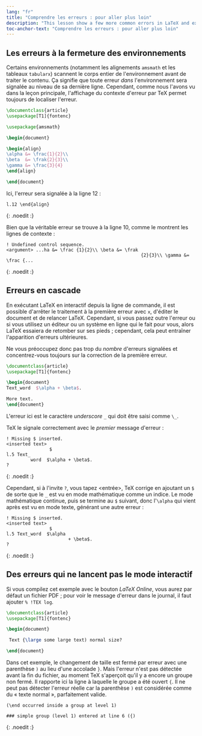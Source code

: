 ```yaml
---
lang: "fr"
title: "Comprendre les erreurs : pour aller plus loin"
description: "This lesson show a few more common errors in LaTeX and explains about chained errors and silent errors."
toc-anchor-text: "Comprendre les erreurs : pour aller plus loin"
---
```


## Les erreurs à la fermeture des environnements

Certains environnements (notamment les alignements `amsmath` et les tableaux
`tabularx`) scannent le corps entier de l'environnement avant de traiter le
contenu. Ça signifie que toute erreur _dans_ l'environnement sera signalée au
niveau de sa dernière ligne. Cependant, comme nous l'avons vu dans la leçon
principale, l'affichage du contexte d'erreur par TeX permet toujours de
localiser l'erreur.

```latex
\documentclass{article}
\usepackage[T1]{fontenc}

\usepackage{amsmath}

\begin{document}

\begin{align}
\alpha &= \frac{1}{2}\\
\beta  &= \frak{2}{3}\\
\gamma &= \frac{3}{4} 
\end{align}

\end{document}
```

Ici, l'erreur sera signalée à la ligne 12 :

```
l.12 \end{align}
```
{: .noedit :}

Bien que la véritable erreur se trouve à la ligne 10, comme le montrent les
lignes de contexte :

```
! Undefined control sequence.
<argument> ...ha &= \frac {1}{2}\\ \beta &= \frak 
                                                  {2}{3}\\ \gamma &= \frac {...
```
{: .noedit :}


## Erreurs en cascade

En exécutant LaTeX en interactif depuis la ligne de commande, il est possible
d'arrêter le traitement à la première erreur avec `x`, d'éditer le document et
de relancer LaTeX. Cependant, si vous passez outre l'erreur ou si vous utilisez
un éditeur ou un système en ligne qui le fait pour vous, alors LaTeX essaiera
de retomber sur ses pieds ; cependant, cela peut entraîner l'apparition
d'erreurs ultérieures.

Ne vous préoccupez donc pas trop du _nombre_ d'erreurs signalées et
concentrez-vous toujours sur la correction de la première erreur.

```latex
\documentclass{article}
\usepackage[T1]{fontenc}

\begin{document}
Text_word  $\alpha + \beta$.

More text.
\end{document}
```

L'erreur ici est le caractère _underscore_ `_` qui doit être saisi comme `\_`.

TeX le signale correctement avec le _premier_ message d'erreur :

```
! Missing $ inserted.
<inserted text> 
                $
l.5 Text_
         word  $\alpha + \beta$.
?
```
{: .noedit :}

Cependant, si à l'invite `?`, vous tapez <entrée>, TeX corrige en ajoutant
un `$` de sorte que le `_` est vu en mode mathématique comme un indice. Le mode
mathématique continue, puis se termine au `$` suivant, donc l'`\alpha` qui vient
après est vu en mode texte, générant une autre erreur :

```
! Missing $ inserted.
<inserted text> 
                $
l.5 Text_word  $\alpha
                       + \beta$.
? 
```
{: .noedit :}


## Des erreurs qui ne lancent pas le mode interactif

Si vous compilez cet exemple avec le bouton _LaTeX Online_, vous aurez par
défaut un fichier PDF ; pour voir le message d'erreur dans le journal, il faut
ajouter `% !TEX log`.

```latex
\documentclass{article}
\usepackage[T1]{fontenc}

\begin{document}

 Text {\large some large text) normal size?

\end{document}
```

Dans cet exemple, le changement de taille est fermé par erreur avec une
parenthèse `)` au lieu d'une accolade `}`. Mais l'erreur n'est pas détectée
avant la fin du fichier, au moment TeX s'aperçoit qu'il y a encore un groupe
non fermé. Il rapporte ici la ligne à laquelle le groupe a été ouvert `{`. Il
ne peut pas détecter l'erreur réelle car la parenthèse `)` est considérée
comme du « texte normal », parfaitement valide.

```
(\end occurred inside a group at level 1)

### simple group (level 1) entered at line 6 ({)
```
{: .noedit :}


<script>
  window.addEventListener('load', function(){
      if(editors['pre0'] != null) editors['pre0'].moveCursorTo(8, 15, false);
      if(editors['pre3'] != null) editors['pre3'].moveCursorTo(3, 5,  false);
      if(editors['pre6'] != null) editors['pre6'].moveCursorTo(4, 30, false);
  }, false);
</script>
